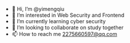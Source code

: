 - 👋 Hi, I’m @yimengqiu
- 👀 I’m interested in Web Security and Frontend
- 🌱 I’m currently learning cyber security
- 💞️ I’m looking to collaborate on study together
- 📫 How to reach me 2275660597@qq.com

<!---
yimengqiu/yimengqiu is a ✨ special ✨ repository because its `README.md` (this file) appears on your GitHub profile.
You can click the Preview link to take a look at your changes.
--->
